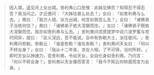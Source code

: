 
> 因入城，遥见月上女出城。舍利弗心口思惟：此姊见佛否？知得忍不得忍否？我当问之。才近便问：​「大姊往甚么处去？​」女曰：​「如舍利弗与么去。​」弗曰：​「我方人城，汝方出城，何言如我恁么去？​」女曰：​「诸佛弟子当依何住？​」弗曰：​「诸佛弟子依大涅槃而住。​」女曰：​「诸佛弟子既依大涅槃而住，我亦如舍利弗与么去。​」舍利弗问须菩提梦中说六波罗蜜与觉时同异，提曰：​「此义深远，吾不能说。会中有弥勒大士，汝往彼问。​」舍利弗问弥勒，弥勒云：​「谁是弥勒？谁名弥勒？​」舍利弗问天女曰：​「何以不转女身？​」女曰：​「我从十二年来，求女人相，了不可得，当何所转。​」即时天女以神通力，变舍利弗，令如天女，女自化身如舍利弗。乃问言：​「何以不转女身？​」舍利弗以天女像而答言：​「我今不知云何转面而变为女身。​」
